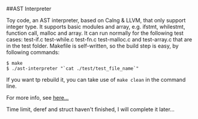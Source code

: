 ##AST Interpreter

Toy code, an AST interpreter, based on Calng & LLVM, that only support integer type.
It supports basic modules and array, e.g. ifstmt, whilestmt, function call, malloc and array.
It can run normally for the following test cases: test-if.c test-while.c test-fn.c test-malloc.c and test-array.c that are in the test folder.
Makefile is self-written, so the build step is easy, by following commands:

```
$ make
$ ./ast-interpreter "`cat ./test/test_file_name`"
```

If you want tp rebuild it, you can take use of `make clean` in the command line.

For more info, see [here...](https://github.com/lijiansong/Postgraduate-Course/tree/master/Compilation/test/hw1)

Time limit, deref and struct haven't finished, I will complete it later...
